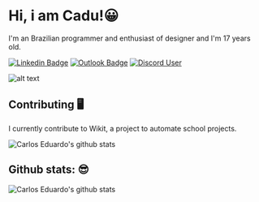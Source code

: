  # Hi, i am Cadu!😀

I'm an Brazilian programmer and 
enthusiast of designer  and I'm 17 years old.

[![Linkedin Badge](https://img.shields.io/static/v1?message=Carlos%20%45duardo&logo=linkedin&labelColor=grey&color=grey&logoColor=white&label=%20)](https://www.linkedin.com/in/carlos-eduardo-2884321bb/) [![Outlook Badge](https://img.shields.io/static/v1?message=caducadusantos1@outlook.com&logo=Gmail&labelColor=grey&color=grey&logoColor=white&label=%20)](mailto:caducadusantos1@outlook.com) [![Discord User](https://img.shields.io/static/v1?message=carlinhos%20%236099&logo=discord&labelColor=2C2F33&color=2C2F33&logoColor=white&label=%20)](https://discord.com/users/455174170729512982)

![alt text](https://i.pinimg.com/originals/f8/3e/4d/f83e4d82b0e73bfd9753ebddfd0fd743.gif)



## Contributing 🖥️

I currently contribute to Wikit, a project to automate school projects.

![Carlos Eduardo's github stats](https://github-readme-stats.vercel.app/api/pin/?username=Caduzzin&repo=Wikit&theme=graywhite)


## Github stats: 😎
![Carlos Eduardo's github stats](https://github-readme-stats.vercel.app/api?username=Caduzzin&hide=["issues"]&&theme=graywhite)





